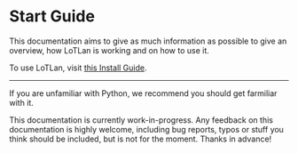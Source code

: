 # Start Guide

This documentation aims to give as much information as possible to give an overview, how LoTLan is working and on how to use it.

To use LoTLan, visit [this Install Guide](install/install.md).

---

If you are unfamiliar with Python, we recommend you should get farmiliar with it. 


This documentation is currently work-in-progress. Any feedback on this documentation is highly welcome, including bug reports,
typos or stuff you think should be included, but is not for the moment. Thanks in advance!